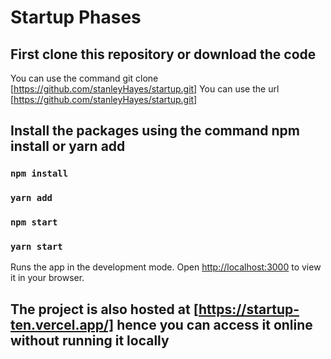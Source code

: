 # Startup Phases

## First clone this repository or download the code
You can use the command git clone  [https://github.com/stanleyHayes/startup.git]
You can use the url [https://github.com/stanleyHayes/startup.git]

## Install the packages using the command npm install or yarn add

### `npm install`
### `yarn add`

### `npm start`
### `yarn start`
Runs the app in the development mode.
Open [http://localhost:3000](http://localhost:3000) to view it in your browser.

## The project is also hosted at [https://startup-ten.vercel.app/] hence you can access it online without running it locally
